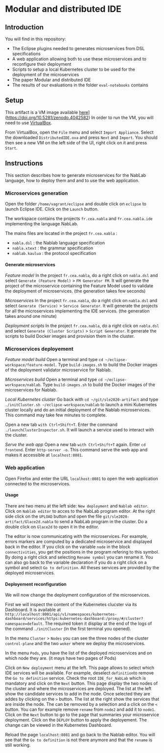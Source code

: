 # Modular and distributed IDE

## Introduction

You will find in this repository:
 - The Eclipse plugins needed to generates microservices from DSL specifications
 - A web application allowing both to use these microservices and to reconfigure their deployment
 - Scripts to setup a local Kubernetes cluster to be used for the deployment of the microservices
 - The paper Modular and distributed IDE
 - The results of our evaluations in the folder `eval-notebooks` contains 

## Setup

This artifact is a VM image available [here](https://zenodo.org/badge/DOI/10.5281/zenodo.4042582.svg)](https://doi.org/10.5281/zenodo.4042582)
In order to run the VM, you will need to use [VirtualBox](https://www.virtualbox.org/).

From VirtualBox, open the `File` menu and select `Import Appliance`.
Select the downloaded `DistributedIDE.ova` and press `Next` and `Import`.
You should then see a new VM on the left side of the UI, right click on it and press `Start`.

## Instructions

This section describes how to generate microservices for the NabLab language, how to deploy them and and to use the web application.

### Microservices generation

Open the folder `/home/vagrant/eclipse` and double click on `eclipse` to launch Eclipse IDE.
Click on the `Launch` button.

The workspace contains the projects `fr.cea.nabla` and `fr.cea.nabla.ide` implementing the language NabLab.

The mains files are located in the project `fr.cea.nabla` :
* `nabla.dsl` : the Nablab language specification
* `nabla.xtext` : the grammar specification
* `nablab.kaulua` : the protocol specification

#### Generate microservices

*Feature model*
In the project `fr.cea.nabla`, do a right click on `nabla.dsl` and select `Generate (Feature Model)` > `FM Generator FM`. It will generate the project of the microservice containing the Feature Model used to validate the deployment of microservices. (the generation takes few seconds)

*Microservices*
In the project `fr.cea.nabla`, do a right click on `nabla.dsl` and select `Generate (Service)` > `Service Generator`. It will generate the projects for all the microservices implementing the IDE services. (the generation takes around one minute)

*Deployment scripts*
In the project `fr.cea.nabla`, do a right click on `nabla.dsl` and select `Generate (Cluster Scripts)` > `Script Generator`. It generate the scripts to build Docker images and provision them in the cluster.

### Microservices deployement

*Feature model build*
Open a terminal and type `cd ~/eclipse-workspace/feature-model`.
Type `build-images.sh` to build the Docker images of the deployment validator microservice for Nablab.

*Microservices build*
Open a terminal and type `cd ~/eclipse-workspace/nablab`.
Type `build-images.sh` to build the Docker images of the microservices for Nablab.

*Local Kubernetes cluster*
Go back with `cd ~/git/sle2020-artifact` and type `./initCluster.sh ~/eclipse-workspace/nablab` to launch a mini Kubernetes cluster locally and do an initial deployment of the Nablab microservices.
This command may take few minutes to complete.

Open a new tab `with Ctrl+Shift+T`.
Enter the command `./launchClusterInspector.sh`. It will launch a service used to interact with the cluster.

*Serve the web app*
Open a new tab `with Ctrl+Shift+T` again.
Enter `cd frontend`.
Enter `http-server -o`. This command serve the web app and makes it accessible at `localhost:8081`.

### Web application

Open Firefox and enter the URL `localhost:8081` to open the web application connected to the microservices.

#### Usage

There are two menu at the left side: `New deployment` and `Nablab editor`.
Click on `Nablab editor` to acces to the NabLab program editor.
At the right side click on the `UPLOAD` button and open the file `git/sle2020-artifact/Glace2d.nabla` to send a NabLab program in the cluster.
Do a double click on `Glace2d` to open it in the editor.

The editor is now communicating with the microservices.
For example, errors markers are computed by a dedicated microservice and displayed back in the editor.
If you click on the variable `node` in the block `connectivities`, you get the positions in the program refering to this symbol.
By doing a right click and selecting `Rename symbol` you can rename it.
You can also go back to the variable declaration if you do a right click on a symbol and select `Go to definition`.
All theses services are provided by the deployed microservices.

#### Deployement reconfiguration

We will now change the deployment configuration of the microservices.

First we will inspect the content of the Kubernetes clucster via its Dashboard.
It is available at `http://localhost:8001/api/v1/namespaces/kubernetes-dashboard/services/https:kubernetes-dashboard:/proxy/#/cluster?namespace=default`.
The required token it display at the end of the logs of the command `./initCluster` (in the first terminal you opened).

In the menu `Cluster` > `Nodes` you can see the three nodes of the cluster `control-plane` and the two `woker` where we deploy the microservices.

In the menu `Pods`, you have the list of the deployed microservices and on which node they are. (it mays have two pages of Pods)

Click on `New deployment` menu at the left.
This page allows to select which IDE services will be available.
For example, deselect `definition`to remove the `Go to definition` service.
Check the root `IDE_for_NabLab` which is mandatory and click on the `Next` button.
This page display the two nodes of the cluster and where the microservices are deployed.
The list at the left show the candidate services to add in the node. Once selected they are addes by clicking on the `>` button.
The list at the right show the services that are inside the node. The can be removed by a selection and a click on the `<` button.
You can for example remove `rename` from `node2` and add it to `node1`.
Click on the `Next` button to go to the page that summaries your microservice deployment.
Click on the `DEPLOY` button to apply the deployement.
The change can be viewed in the Kubernetes Dashboard.

Reload the page `localhost:8081` and  go back to the Nablab editor.
You will see that the `Go to definition` is not there anymore and that the `rename` is still working.

